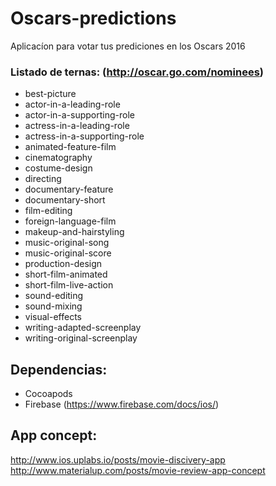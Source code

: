 # Oscars-predictions
Aplicacíon para votar tus prediciones en los Oscars 2016

### Listado de ternas: (http://oscar.go.com/nominees)
* best-picture
* actor-in-a-leading-role
* actor-in-a-supporting-role
* actress-in-a-leading-role
* actress-in-a-supporting-role
* animated-feature-film
* cinematography
* costume-design
* directing
* documentary-feature
* documentary-short
* film-editing
* foreign-language-film
* makeup-and-hairstyling
* music-original-song
* music-original-score
* production-design
* short-film-animated
* short-film-live-action
* sound-editing
* sound-mixing
* visual-effects
* writing-adapted-screenplay
* writing-original-screenplay

## Dependencias:
* Cocoapods
* Firebase (https://www.firebase.com/docs/ios/)

## App concept:
http://www.ios.uplabs.io/posts/movie-discivery-app
http://www.materialup.com/posts/movie-review-app-concept